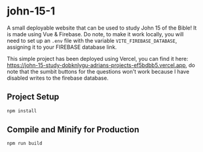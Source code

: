 # john-15-1

A small deployable website that can be used to study John 15 of the Bible! It is made using Vue & Firebase. Do note, to make it work locally, you will need to set up an `.env` file with the variable `VITE_FIREBASE_DATABASE`, assigning it to your FIREBASE database link.

This simple project has been deployed using Vercel, you can find it here: https://john-15-study-dobknlygu-adrians-projects-ef5bdbb5.vercel.app, do note that the sumbit buttons for the questions won't work because I have disabled writes to the firebase database.

## Project Setup

```sh
npm install
```

## Compile and Minify for Production

```sh
npm run build
```

